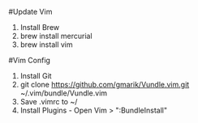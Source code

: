 #Update Vim

1. Install Brew
2. brew install mercurial
3. brew install vim

#Vim Config

1. Install Git
2. git clone https://github.com/gmarik/Vundle.vim.git ~/.vim/bundle/Vundle.vim
3. Save .vimrc to ~/
4. Install Plugins - Open Vim > ":BundleInstall"
